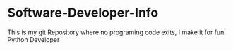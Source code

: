 # Software-Developer-Info
This is my git Repository where no programing code exits, I make it for fun.
Python Developer
